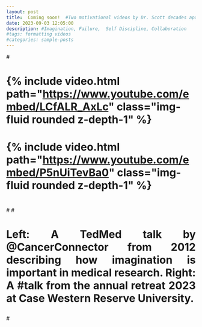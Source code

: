 ```yaml
---
layout: post
title:  Coming soon!  #Two motivational videos by Dr. Scott decades apart 
date: 2023-09-03 12:05:00
description: #Imagination, Failure,  Self Discipline, Collaboration   
#tags: formatting videos
#categories: sample-posts
---
```


#<div class="row mt-3">
#    <div class="col-sm mt-3 mt-md-0">
#        {% include video.html path="https://www.youtube.com/embed/LCfALR_AxLc" class="img-fluid rounded z-depth-1" %}
#    </div>
#    <div class="col-sm mt-3 mt-md-0">
#        {% include video.html path="https://www.youtube.com/embed/P5nUiTevBa0" class="img-fluid rounded z-depth-1" %}
#    </div>
#</div>
#<div class="caption">
#    <p align="justify">Left: A TedMed talk by @CancerConnector from 2012 describing how imagination is important in medical research. Right: A #talk from the annual retreat 2023 at Case Western Reserve University.</p>
#</div>
